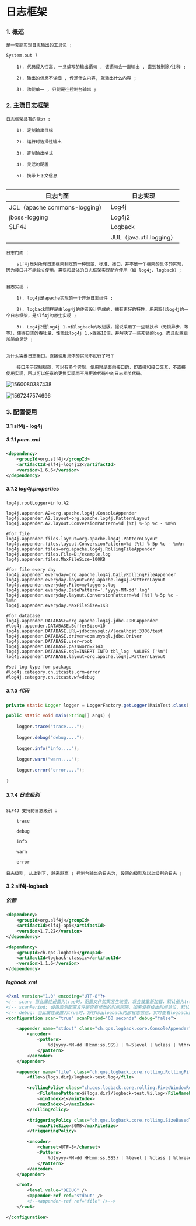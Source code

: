 # 日志框架

### 1. 概述

```
是一套能实现日志输出的工具包 ;
	
System.out ?
	
	1). 代码侵入性高, 一旦编写的输出语句 , 该语句会一直输出 , 直到被删除/注释 ;
	
	2). 输出的信息不详细 , 传递什么内容, 就输出什么内容 ;
	
	3). 功能单一 , 只能是往控制台输出 ;
```



### 2. 主流日志框架

```
日志框架具有的能力 : 

	1). 定制输出目标
	
	2). 运行时选择性输出
	
	3). 定制输出格式
	
	4). 灵活的配置
	
	5). 携带上下文信息
		
```

| 日志门面                      | 日志实现                 |
| ----------------------------- | ------------------------ |
| JCL（apache commons-logging） | Log4j                    |
| jboss-logging                 | Log4j2                   |
| SLF4J                         | Logback                  |
|                               | JUL（java.util.logging） |

```
日志门面 : 
	
	slf4j是对所有日志框架制定的一种规范、标准、接口，并不是一个框架的具体的实现，因为接口并不能独立使用，需要和具体的日志框架实现配合使用（如 log4j、logback）;	


日志实现 : 

	1). log4j是apache实现的一个开源日志组件 ;
	
	2). logback同样是由log4j的作者设计完成的，拥有更好的特性，用来取代log4j的一个日志框架，是slf4j的原生实现 ;
	
	3). Log4j2是log4j 1.x和logback的改进版，据说采用了一些新技术（无锁异步、等等），使得日志的吞吐量、性能比log4j 1.x提高10倍，并解决了一些死锁的bug，而且配置更加简单灵活 ;


为什么需要日志接口，直接使用具体的实现不就行了吗？

	接口用于定制规范，可以有多个实现，使用时是面向接口的，即直接和接口交互，不直接使用实现，所以可以任意的更换实现而不用更改代码中的日志相关代码。

```

![1560080387438](assets/1560080387438.png) 

![1567247574696](assets/1567247574696.png) 



### 3. 配置使用

#### 3.1 slf4j - log4j

##### 3.1.1 pom. xml

``` xml
<dependency>
    <groupId>org.slf4j</groupId>
    <artifactId>slf4j-log4j12</artifactId>
    <version>1.6.6</version>
</dependency>  
```

##### 3.1.2 log4j.properties

```properties
log4j.rootLogger=info,A2

log4j.appender.A2=org.apache.log4j.ConsoleAppender
log4j.appender.A2.layout=org.apache.log4j.PatternLayout
log4j.appender.A2.layout.ConversionPattern=%d [%t] %-5p %c - %m%n

#for file
log4j.appender.files.layout=org.apache.log4j.PatternLayout
log4j.appender.files.layout.ConversionPattern=%d [%t] %-5p %c - %m%n
log4j.appender.files=org.apache.log4j.RollingFileAppender
log4j.appender.files.File=D:/example.log
log4j.appender.files.MaxFileSize=100KB

#for file every day
log4j.appender.everyday=org.apache.log4j.DailyRollingFileAppender
log4j.appender.everyday.layout=org.apache.log4j.PatternLayout
log4j.appender.everyday.File=myloggers.log
log4j.appender.everyday.DatePattern='.'yyyy-MM-dd'.log'
log4j.appender.everyday.layout.ConversionPattern=%d [%t] %-5p %c - %m%n
log4j.appender.everyday.MaxFileSize=1KB

#for database
log4j.appender.DATABASE=org.apache.log4j.jdbc.JDBCAppender
#log4j.appender.DATABASE.BufferSize=10
log4j.appender.DATABASE.URL=jdbc:mysql://localhost:3306/test
log4j.appender.DATABASE.driver=com.mysql.jdbc.Driver
log4j.appender.DATABASE.user=root
log4j.appender.DATABASE.password=2143
log4j.appender.DATABASE.sql=INSERT INTO tbl_log  VALUES ('%m')
log4j.appender.DATABASE.layout=org.apache.log4j.PatternLayout

#set log type for package
#log4j.category.cn.itcasts.crm=error
#log4j.category.cn.itcast.wf=debug
```



##### 3.1.3 代码

```java
private static Logger logger = LoggerFactory.getLogger(MainTest.class);

public static void main(String[] args) {
    
    logger.trace("trace....");
    
    logger.debug("debug....");
    
    logger.info("info....");
    
    logger.warn("warn....");
    
    logger.error("error....");
    
}
```



##### 3.1.4 日志级别

```
SLF4J 支持的日志级别 : 
	
    trace
    
    debug
    
    info
    
    warn
    
    error
    
日志级别, 从上到下, 越来越高 ; 控制台输出的日志为, 设置的级别及以上级别的日志 ;
```



#### 3.2 slf4j-logback

##### 依赖

```xml
<dependency>
    <groupId>org.slf4j</groupId>
    <artifactId>slf4j-api</artifactId>
    <version>1.7.22</version>
</dependency>

<dependency>
    <groupId>ch.qos.logback</groupId>
    <artifactId>logback-classic</artifactId>
    <version>1.1.6</version>
</dependency>
```



##### logback.xml

``` xml
<?xml version="1.0" encoding="UTF-8"?>
<!-- scan: 当此属性设置为true时，配置文件如果发生改变，将会被重新加载，默认值为true。 -->　　　　
<!-- scanPeriod: 设置监测配置文件是否有修改的时间间隔，如果没有给出时间单位，默认单位是毫秒。当scan为true时，此属性生效。默认的时间间隔为1分钟。 -->　　　　
<!-- debug: 当此属性设置为true时，将打印出logback内部日志信息，实时查看logback运行状态。默认值为false。 -->
<configuration scan="true" scanPeriod="60 seconds" debug="false">

    <appender name="stdout" class="ch.qos.logback.core.ConsoleAppender">
        <encoder>
            <pattern>
                %d{yyyy-MM-dd HH:mm:ss.SSS} | %-5level | %class | %thread | %method | %-3line | %msg %n
            </pattern>
        </encoder>
    </appender>

    <appender name="file" class="ch.qos.logback.core.rolling.RollingFileAppender">
        <file>${logs.dir}/logback-test.log</file>

        <rollingPolicy class="ch.qos.logback.core.rolling.FixedWindowRollingPolicy">
            <FileNamePattern>${logs.dir}/logback-test.%i.log</FileNamePattern>
            <minIndex>1</minIndex>
            <maxIndex>1</maxIndex>
        </rollingPolicy>

        <triggeringPolicy class="ch.qos.logback.core.rolling.SizeBasedTriggeringPolicy">
            <maxFileSize>30MB</maxFileSize>
        </triggeringPolicy>

        <encoder>
            <charset>UTF-8</charset>
            <Pattern>
                %d{yyyy-MM-dd HH:mm:ss.SSS} | %level | %class | %thread | %method | %line | %msg %n
            </Pattern>
        </encoder>
    </appender>

    <root>
        <level value="DEBUG" />
        <appender-ref ref="stdout" />
        <!--<appender-ref ref="file" />-->
    </root>

</configuration>
```























​	